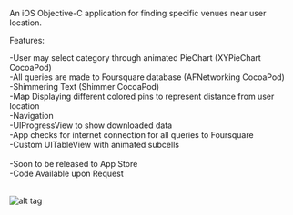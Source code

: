 An iOS Objective-C application for finding specific venues near user location.  <br />

Features: <br />

-User may select category through animated PieChart (XYPieChart CocoaPod) <br />
-All queries are made to Foursquare database (AFNetworking CocoaPod) <br />
-Shimmering Text (Shimmer CocoaPod) <br />
-Map Displaying different colored pins to represent distance from user location <br />
-Navigation <br />
-UIProgressView to show downloaded data <br /> 
-App checks for internet connection for all queries to Foursquare <br />
-Custom UITableView with animated subcells <br /> <br />
-Soon to be released to App Store <br />
-Code Available upon Request <br /> <br />

![alt tag](https://github.com/sp71/CityLife/blob/master/demo.gif)
